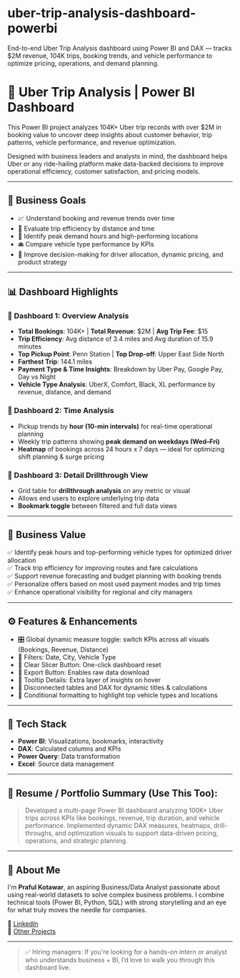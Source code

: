 # uber-trip-analysis-dashboard-powerbi
End-to-end Uber Trip Analysis dashboard using Power BI and DAX — tracks $2M revenue, 104K trips, booking trends, and vehicle performance to optimize pricing, operations, and demand planning.

# 🚗 Uber Trip Analysis | Power BI Dashboard

This Power BI project analyzes 104K+ Uber trip records with over $2M in booking value to uncover deep insights about customer behavior, trip patterns, vehicle performance, and revenue optimization.

Designed with business leaders and analysts in mind, the dashboard helps Uber or any ride-hailing platform make data-backed decisions to improve operational efficiency, customer satisfaction, and pricing models.

---

## 🎯 Business Goals

- 📈 Understand booking and revenue trends over time
- 🚖 Evaluate trip efficiency by distance and time
- 🧾 Identify peak demand hours and high-performing locations
- 🚘 Compare vehicle type performance by KPIs
- 📍 Improve decision-making for driver allocation, dynamic pricing, and product strategy

---

## 📊 Dashboard Highlights

### 🔹 Dashboard 1: **Overview Analysis**
- **Total Bookings**: 104K+ | **Total Revenue**: $2M | **Avg Trip Fee**: $15  
- **Trip Efficiency**: Avg distance of 3.4 miles and Avg duration of 15.9 minutes  
- **Top Pickup Point**: Penn Station | **Top Drop-off**: Upper East Side North  
- **Farthest Trip**: 144.1 miles  
- **Payment Type & Time Insights**: Breakdown by Uber Pay, Google Pay, Day vs Night  
- **Vehicle Type Analysis**: UberX, Comfort, Black, XL performance by revenue, distance, and demand

### 🔹 Dashboard 2: **Time Analysis**
- Pickup trends by **hour (10-min intervals)** for real-time operational planning  
- Weekly trip patterns showing **peak demand on weekdays (Wed–Fri)**  
- **Heatmap** of bookings across 24 hours x 7 days — ideal for optimizing shift planning & surge pricing

### 🔹 Dashboard 3: **Detail Drillthrough View**
- Grid table for **drillthrough analysis** on any metric or visual  
- Allows end users to explore underlying trip data  
- **Bookmark toggle** between filtered and full data views

---

## 🧠 Business Value

✅ Identify peak hours and top-performing vehicle types for optimized driver allocation  
✅ Track trip efficiency for improving routes and fare calculations  
✅ Support revenue forecasting and budget planning with booking trends  
✅ Personalize offers based on most used payment modes and trip times  
✅ Enhance operational visibility for regional and city managers

---

## ⚙️ Features & Enhancements

- 🎛️ Global dynamic measure toggle: switch KPIs across all visuals (Bookings, Revenue, Distance)
- 📅 Filters: Date, City, Vehicle Type
- 📌 Clear Slicer Button: One-click dashboard reset
- 📁 Export Button: Enables raw data download
- 📘 Tooltip Details: Extra layer of insights on hover
- 📍 Disconnected tables and DAX for dynamic titles & calculations
- 🎯 Conditional formatting to highlight top vehicle types and locations

---

## 🧮 Tech Stack

- **Power BI**: Visualizations, bookmarks, interactivity
- **DAX**: Calculated columns and KPIs
- **Power Query**: Data transformation
- **Excel**: Source data management

---

## 📌 Resume / Portfolio Summary (Use This Too):

> Developed a multi-page Power BI dashboard analyzing 100K+ Uber trips across KPIs like bookings, revenue, trip duration, and vehicle performance. Implemented dynamic DAX measures, heatmaps, drill-throughs, and optimization visuals to support data-driven pricing, operations, and strategic planning.

---

## 👤 About Me

I'm **Praful Kotawar**, an aspiring Business/Data Analyst passionate about using real-world datasets to solve complex business problems. I combine technical tools (Power BI, Python, SQL) with strong storytelling and an eye for what truly moves the needle for companies.

🔗 [LinkedIn](https://www.linkedin.com/in/praful-kotawar-a6443631a)  
📁 [Other Projects](https://github.com/Praful9967/Projects-Work.git)

---

> ✅ Hiring managers: If you're looking for a hands-on intern or analyst who understands business + BI, I’d love to walk you through this dashboard live.

